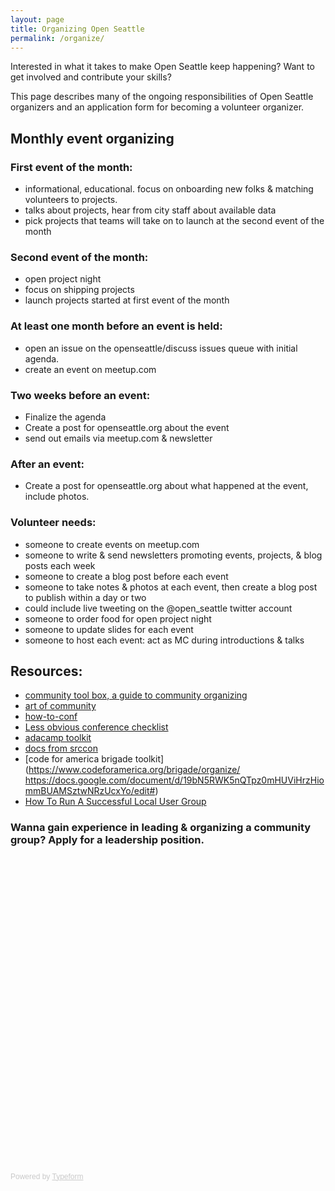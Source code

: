 ```yaml
---
layout: page
title: Organizing Open Seattle
permalink: /organize/
---
```


Interested in what it takes to make Open Seattle keep happening? Want to get involved and contribute your skills?

This page describes many of the ongoing responsibilities of Open Seattle organizers and an application form for becoming a volunteer organizer.

## Monthly event organizing

### First event of the month:
- informational, educational. focus on onboarding new folks & matching volunteers to projects.
- talks about projects, hear from city staff about available data
- pick projects that teams will take on to launch at the second event of the  month
 
### Second event of the month:
- open project night
- focus on shipping projects
- launch projects started at first event of the month

### At least one month before an event is held:
- open an issue on the openseattle/discuss issues queue with initial agenda.
- create an event on meetup.com
 
### Two weeks before an event:
- Finalize the agenda
- Create a post for openseattle.org about the event
- send out emails via meetup.com & newsletter
 
### After an event:
- Create a post for openseattle.org about what happened at the event, include photos.

### Volunteer needs:
- someone to create events on meetup.com
- someone to write & send newsletters promoting events, projects, & blog posts each week
- someone to create a blog post before each event
- someone to take notes & photos at each event, then create a blog post to publish within a day or two
 - could include live tweeting on the @open_seattle twitter account
- someone to order food for open project night
- someone to update slides for each event
- someone to host each event: act as MC during introductions & talks

## Resources:
- [community tool box, a guide to community organizing](http://ctb.ku.edu/en) 
- [art of community](http://artofcommunityonline.org/Art_of_Community_Second_Edition.pdf)
- [how-to-conf](https://github.com/cascadiajs/how-to-conf)
- [Less obvious conference checklist](https://github.com/erikr/lessobviouschecklist)
- [adacamp toolkit](http://adacamp.org/)
- [docs from srccon](http://srccon.org/docs/)
- [code for america brigade toolkit](https://www.codeforamerica.org/brigade/organize/
https://docs.google.com/document/d/19bN5RWK5nQTpz0mHUViHrzHiommBUAMSztwNRzUcxYo/edit#)
- [How To Run A Successful Local User Group](https://www.youtube.com/watch?v=qAXw_fCDTZA&list=UUIP244iNzbn4iEkDOgczvcQ)

### Wanna gain experience in leading & organizing a community group? Apply for a leadership position. 

<div class="typeform-widget" data-url="https://usatopenseattle.typeform.com/to/F58jgP" data-text="Open Seattle Volunteer Application" style="width:100%;height:500px;"></div>
<script>(function(){var qs,js,q,s,d=document,gi=d.getElementById,ce=d.createElement,gt=d.getElementsByTagName,id='typef_orm',b='https://s3-eu-west-1.amazonaws.com/share.typeform.com/';if(!gi.call(d,id)){js=ce.call(d,'script');js.id=id;js.src=b+'widget.js';q=gt.call(d,'script')[0];q.parentNode.insertBefore(js,q)}})()</script>
<div style="font-family: Sans-Serif;font-size: 12px;color: #999;opacity: 0.5; padding-top: 5px;">Powered by <a href="https://www.typeform.com/examples/forms/?utm_campaign=F58jgP&amp;utm_source=typeform.com-2647288-Basic&amp;utm_medium=typeform&amp;utm_content=typeform-embedded-poweredbytypeform&amp;utm_term=EN" style="color: #999" target="_blank">Typeform</a></div>
